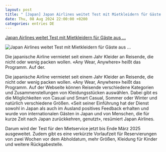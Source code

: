```yaml
---
layout: post
title: " [Japan] Japan Airlines weitet Test mit Mietkleidern für Gäste aus ..."
date: Thu, 08 Aug 2024 22:00:00 +0200
categories: entries DE
---
```

[Japan Airlines weitet Test mit Mietkleidern für Gäste aus ...](https://www.aerotelegraph.com/japan-airlines-weitet-test-mit-mietkleidern-fuer-gaeste-aus)

![Japan Airlines weitet Test mit Mietkleidern für Gäste aus ...](https://cdn.aerotelegraph.com/production/uploads/2023/09/ticker-jal-japan-airlines.png)

Die japanische Airline vermietet seit einem Jahr Kleider an Reisende, die nicht oder wenig packen wollen. «Any Wear, Anywhere» heißt das Programm. Auf der.

Die japanische Airline vermietet seit einem Jahr Kleider an Reisende, die nicht oder wenig packen wollen. «Any Wear, Anywhere» heißt das Programm. Auf der Webseite können Reisende verschiedene Kategorien und Zusammenstellungen von Kleidungsstücken auswählen. Dabei gibt es die Möglichkeiten von Casual und Smart Casual, Sommer oder Winter und natürlich verschiedene Größen. «Seit seiner Einführung hat der Dienst sowohl in Japan als auch im Ausland positives Feedback erhalten und wurde von internationalen Gästen in Japan und von Menschen, die für kurze Zeit nach Japan zurückkehren, genutzt», resümiert Japan Airlines.

Darum wird der Test für den Mietservice jetzt bis Ende März 2025 ausgeweitet. Zudem gibt es eine verkürzte Vorlaufzeit für Reservierungen von zwei Wochen vor dem Abholdatum, mehr Größen, Kleidung für Kinder und weitere Rückgabestelle.

